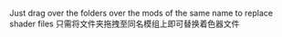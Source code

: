 Just drag over the folders over the mods of the same name to replace shader files
只需将文件夹拖拽至同名模组上即可替换着色器文件